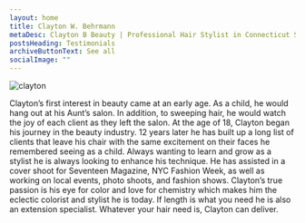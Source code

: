 ```yaml
---
layout: home
title: Clayton W. Behrmann
metaDesc: Clayton B Beauty | Professional Hair Stylist in Connecticut Salon
postsHeading: Testimonials
archiveButtonText: See all
socialImage: ""
---
```

![clayton](/images/square.jpg "Clayton")

Clayton’s first interest in beauty came at an early age. As a child, he would hang out at his Aunt’s salon. In addition, to sweeping hair, he would watch the joy of each client as they left the salon. At the age of 18, Clayton began his journey in the beauty industry. 12 years later he has built up a long list of clients that leave his chair with the same excitement on their faces he remembered seeing as a child. Always wanting to learn and grow as a stylist he is always looking to enhance his technique. He has assisted in a cover shoot for Seventeen Magazine, NYC Fashion Week, as well as working on local events, photo shoots, and fashion shows. Clayton’s true passion is his eye for color and love for chemistry which makes him the eclectic colorist and stylist he is today. If length is what you need he is also an extension specialist. Whatever your hair need is, Clayton can deliver.